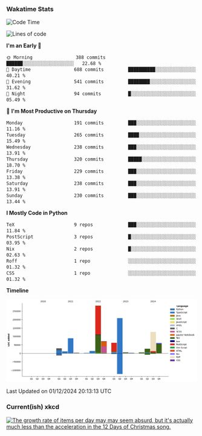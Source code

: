 ### Wakatime Stats
<!--START_SECTION:waka-->
![Code Time](http://img.shields.io/badge/Code%20Time-2%2C962%20hrs%2019%20mins-blue)

![Lines of code](https://img.shields.io/badge/From%20Hello%20World%20I%27ve%20Written-1.0%20million%20lines%20of%20code-blue)

**I'm an Early 🐤** 

```text
🌞 Morning                388 commits         ██████░░░░░░░░░░░░░░░░░░░   22.68 % 
🌆 Daytime                688 commits         ██████████░░░░░░░░░░░░░░░   40.21 % 
🌃 Evening                541 commits         ████████░░░░░░░░░░░░░░░░░   31.62 % 
🌙 Night                  94 commits          █░░░░░░░░░░░░░░░░░░░░░░░░   05.49 % 
```
📅 **I'm Most Productive on Thursday** 

```text
Monday                   191 commits         ███░░░░░░░░░░░░░░░░░░░░░░   11.16 % 
Tuesday                  265 commits         ████░░░░░░░░░░░░░░░░░░░░░   15.49 % 
Wednesday                238 commits         ███░░░░░░░░░░░░░░░░░░░░░░   13.91 % 
Thursday                 320 commits         █████░░░░░░░░░░░░░░░░░░░░   18.70 % 
Friday                   229 commits         ███░░░░░░░░░░░░░░░░░░░░░░   13.38 % 
Saturday                 238 commits         ███░░░░░░░░░░░░░░░░░░░░░░   13.91 % 
Sunday                   230 commits         ███░░░░░░░░░░░░░░░░░░░░░░   13.44 % 
```


**I Mostly Code in Python** 

```text
TeX                      9 repos             ███░░░░░░░░░░░░░░░░░░░░░░   11.84 % 
PostScript               3 repos             █░░░░░░░░░░░░░░░░░░░░░░░░   03.95 % 
Nix                      2 repos             █░░░░░░░░░░░░░░░░░░░░░░░░   02.63 % 
Roff                     1 repo              ░░░░░░░░░░░░░░░░░░░░░░░░░   01.32 % 
CSS                      1 repo              ░░░░░░░░░░░░░░░░░░░░░░░░░   01.32 % 
```



**Timeline**

![Lines of Code chart](https://raw.githubusercontent.com/joshuajeschek/joshuajeschek/main/assets/bar_graph.png)


 Last Updated on 01/12/2024 20:13:13 UTC
<!--END_SECTION:waka-->

### Current(ish) xkcd
<a id="xkcd-a" title="The growth rate of items per day may may seem absurd, but it's actually much less than the acceleration in the 12 Days of Christmas song." href="https://www.xkcd.com" target="_blank">
        <img align="center" id="xkcd-img" src="https://imgs.xkcd.com/comics/advent_calendar_advent_calendar.png" alt="The growth rate of items per day may may seem absurd, but it's actually much less than the acceleration in the 12 Days of Christmas song." height=300 />
</a>
